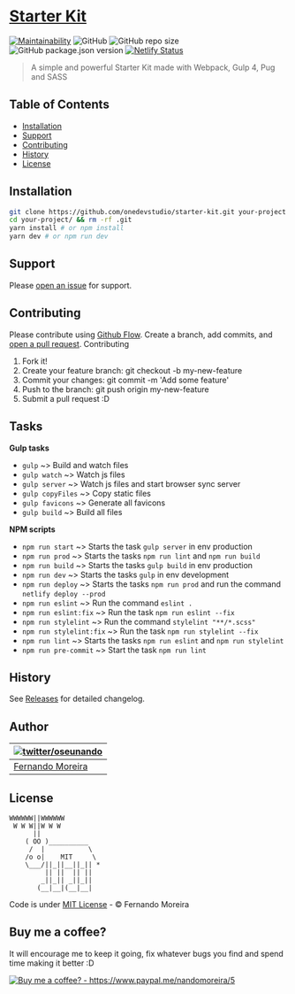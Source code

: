 # [Starter Kit](https://starter-kit.netlify.com/)

[![Maintainability](https://api.codeclimate.com/v1/badges/e98eec03de678dcdb610/maintainability)](https://codeclimate.com/github/onedevstudio/starter-kit/maintainability) ![GitHub](https://img.shields.io/github/license/onedevstudio/starter-kit.svg) ![GitHub repo size](https://img.shields.io/github/repo-size/onedevstudio/starter-kit.svg) ![GitHub package.json version](https://img.shields.io/github/package-json/v/onedevstudio/starter-kit.svg) [![Netlify Status](https://api.netlify.com/api/v1/badges/59489b42-daeb-4c07-af4a-158aae7ff899/deploy-status)](https://app.netlify.com/sites/starter-kit/deploys) 

> A simple and powerful Starter Kit made with Webpack, Gulp 4, Pug and SASS

## Table of Contents

- [Installation](#installation)
- [Support](#support)
- [Contributing](#contributing)
- [History](#history)
- [License](#license)

## Installation

```bash
git clone https://github.com/onedevstudio/starter-kit.git your-project
cd your-project/ && rm -rf .git
yarn install # or npm install
yarn dev # or npm run dev
```

## Support

Please [open an issue](../../issues/new) for support.

## Contributing

Please contribute using [Github Flow](https://guides.github.com/introduction/flow/). Create a branch, add commits, and [open a pull request](../../compare?expand=1).
Contributing

1. Fork it!
2. Create your feature branch: git checkout -b my-new-feature
3. Commit your changes: git commit -m 'Add some feature'
4. Push to the branch: git push origin my-new-feature
5. Submit a pull request :D

## Tasks

**Gulp tasks**

- `gulp` ~> Build and watch files
- `gulp watch` ~> Watch js files
- `gulp server` ~> Watch js files and start browser sync server
- `gulp copyFiles` ~> Copy static files
- `gulp favicons` ~> Generate all favicons
- `gulp build` ~> Build all files

**NPM scripts**

- `npm run start` ~> Starts the task `gulp server` in env production
- `npm run prod` ~> Starts the tasks `npm run lint` and `npm run build`
- `npm run build` ~> Starts the tasks `gulp build` in env production
- `npm run dev` ~> Starts the tasks `gulp` in env development
- `npm run deploy` ~> Starts the tasks `npm run prod` and run the command `netlify deploy --prod`
- `npm run eslint` ~> Run the command `eslint .`
- `npm run eslint:fix` ~> Run the task `npm run eslint --fix`
- `npm run stylelint` ~> Run the command `stylelint "**/*.scss"`
- `npm run stylelint:fix` ~> Run the task `npm run stylelint --fix`
- `npm run lint` ~> Starts the tasks `npm run eslint` and `npm run stylelint`
- `npm run pre-commit` ~> Start the task `npm run lint`

## History

See [Releases](../../releases) for detailed changelog.

## Author

| [![twitter/oseunando](https://avatars6.githubusercontent.com/u/1318271?v=4&s=120)](http://twitter.com/oseunando "Follow @oseunando on Twitter") |
| ----------------------------------------------------------------------------------------------------------------------------------------------- |
| [Fernando Moreira](http://twitter.com/oseunando)                                                                                                |

## License

```
WWWWWW||WWWWWW
 W W W||W W W
      ||
    ( OO )__________
     /  |           \
    /o o|    MIT     \
    \___/||_||__||_|| *
         || ||  || ||
        _||_|| _||_||
       (__|__|(__|__|
```

Code is under [MIT License](/LICENSE) - © Fernando Moreira

## Buy me a coffee?

It will encourage me to keep it going, fix whatever bugs you find and spend time making it better :D

<a href="https://www.paypal.me/nandomoreira/5">
  <img src="https://img.shields.io/badge/Buy%20me%20a%20coffee%3F-US%24%205-blue.svg" alt="Buy me a coffee? - https://www.paypal.me/nandomoreira/5">
</a>
